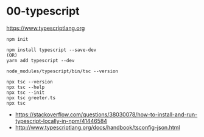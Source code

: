 # 00-typescript

https://www.typescriptlang.org

```
npm init

npm install typescript --save-dev
(OR)
yarn add typescript --dev

node_modules/typescript/bin/tsc --version

npx tsc --version
npx tsc --help
npx tsc --init
npx tsc greeter.ts
npx tsc
```

- https://stackoverflow.com/questions/38030078/how-to-install-and-run-typescript-locally-in-npm/41446584
- http://www.typescriptlang.org/docs/handbook/tsconfig-json.html
